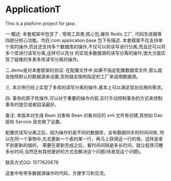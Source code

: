 # ApplicationT
This is a platform project for java .

一.概述:
本套框架中包含了 : 常用工具类,核心包,缓存 Redis 工厂, 代码生成器等四部分核心功能。均在:com.application.base 包下有描述.
本套框架不仅支持单个库的操作,而且还支持多个数据库的操作,不仅可以将读写进行分离,而且还可以将多个库进行读写分离,这样可以充分
的实现多数据源的读写分离的操作,很大方面实现了疑难的多表多库读写分离的操作。


二.demo是对本套框架的验证:
在配置文件中,如果不指定配置数据库文件,那么就会按照默认的数据源来设置,否则就会按照指定的工厂来调用数据源。

三. 本示例已经上实现了多库的读写分离的操作,基本上可以满足现状应用的需求。

四. 事务的原子性操作,可以对于重要的操作内容,实行手动控制事务的方式来控制事务的提交或者回滚最好。

备注:
本版本对生成 Bean 对象和 Bean 对象对应的 xml 文件有创建,其他如 Dao 层和 Service 层也做了设置。

配置完读写分离之后，因为操作的是不同的数据库，会有数据同步的时间间隙,
所以在同一个事物中,先去更新一个表的某一行，再马上获得这一行的值，这样是拿不到更新的值的，
需要在更新完成之后，看时间间隔是多长时间，就让程序沉睡多长时间,当然还有其他更好的方式去解决这个问题(待发现这个问题)。

联系方式QQ: 1577620678 

这套中有带多数据源操作的代码，方便学习和交流。

